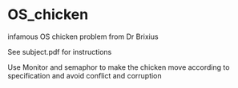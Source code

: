 OS_chicken
==========

infamous OS chicken problem from Dr Brixius

See subject.pdf for instructions

Use Monitor and semaphor to make the chicken move according to specification and avoid conflict and corruption